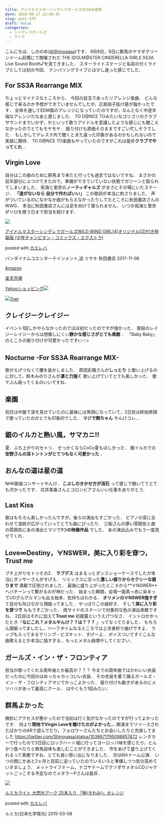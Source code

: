```yaml
---
title: アイドルマスターシンデレラガールズSS3Aの感想
date: 2018-09-17 22:04:41
slug: post-575
draft: False
categories:
  - シンデレラガールズ
  - ライブ
---
```


こんにちは．しののめ([@Shinogasa](https://twitter.com/Shinogasa))です． 9月8日，9日に群馬のヤマダグリーンドーム前橋にて開催された THE IDOLM@STER CINDERELLA GIRLS SS3A Live Sound Booth♪を見てきました． スターライトステージと名前の付くライブとしては初の今回． ナンバリングライブとは少し違った感じでした．  

## For SS3A Rearrange MIX

ちょっとマイナスなところから． 今回の目玉であったリアレンジ楽曲． どんな感じで来るのか予想ができていませんでしたが，正直拍子抜け感が強かったです． 全体を通してEDM風のアレンジになっていたのですが，なんとなく中途半端なアレンジだなあと感じました． TO D@NCE TOみたいなゴリゴリのクラブサウンドまでいかず，かといって歌うアイドルを意識したような感じにも聴こえなかったのでとてもモヤモヤ． 振り付けも原曲そのままですごい忙しそうでした． もしかしてデレステ内で聴くとまた違った印象があるのかもしれないので実装に期待． TO D@NCE TO楽曲もやっていたのですがこれは是非**クラブでやってくれ** ．  

## Virgin Love

自分はこの曲のために群馬まで来たと行っても過言ではないですね． まさかの前半部分にぶつけてきたので，準備ができていていない状態でガツーンと殴られてしまいました．   拓海と里奈の**ノーティギャルズ** がまさにその場にいたステージ． **「道がないなら 自分で作ればいい」** この歌詞が本当に刺さりました． 声がついているのになかなか曲がもらえなかったりしてたところに秋田書店さんのWWG． 本当に秋田書店さんには足を向けて寝られません．   いつか拓海と里奈がソロを歌う日まで担当を続けます． 

[![](https://images-fe.ssl-images-amazon.com/images/I/611sSxxVfZL._SL160_.jpg)](https://www.amazon.co.jp/exec/obidos/ASIN/4253252249/deltafantom-22/)

[アイドルマスターシンデレラガールズWILD WIND GIRL(4)オリジナルCD付き特装版 (少年チャンピオン・コミックス・エクストラ)](https://www.amazon.co.jp/exec/obidos/ASIN/4253252249/deltafantom-22/)

posted with [カエレバ](https://kaereba.com)

バンダイナムコエンターテインメント,迫 ミサキ 秋田書店 2017-11-08

[Amazon](https://www.amazon.co.jp/gp/search?keywords=WWG&__mk_ja_JP=%E3%82%AB%E3%82%BF%E3%82%AB%E3%83%8A&tag=deltafantom-22)

[楽天市場](https://hb.afl.rakuten.co.jp/hgc/140c65f5.f2d5fda6.140c65f6.51a0545a/?pc=https%3A%2F%2Fsearch.rakuten.co.jp%2Fsearch%2Fmall%2FWWG%2F-%2Ff.1-p.1-s.1-sf.0-st.A-v.2%3Fx%3D0%26scid%3Daf_ich_link_urltxt%26m%3Dhttp%3A%2F%2Fm.rakuten.co.jp%2F)

[Yahooショッピング](//af.moshimo.com/af/c/click?a_id=1052554&p_id=1225&pc_id=1925&pl_id=18502&s_v=b5Rz2P0601xu&url=http%3A%2F%2Fsearch.shopping.yahoo.co.jp%2Fsearch%3Fp%3DWWG)![](//i.moshimo.com/af/i/impression?a_id=1052554&p_id=1225&pc_id=1925&pl_id=18502)

[![](//i.moshimo.com/af/i/impression?a_id=1052554&p_id=932&pc_id=1188&pl_id=12456)7net](//af.moshimo.com/af/c/click?a_id=1052554&p_id=932&pc_id=1188&pl_id=12456&s_v=b5Rz2P0601xu&url=http%3A%2F%2F7net.omni7.jp%2Fsearch%2F%3Fkeyword%3DWWG%26searchKeywordFlg%3D1)

 

## クレイジークレイジー

イベント1回しかやらなかったのでほぼ初だったのですが強かった． 普段のレイジーレイジーからは想像しにくい**静かな感じさがとても素敵** ． 「Baby Baby」のところの振り付けが可愛かったです👉👈  

## Nocturne -For SS3A Rearrange MIX-

歌がえげつなくて腰を抜かしました． 原田彩楓さんが**しっとり** と歌い上げるのに対して，鈴木みのりさんが**凛と力強く** 歌い上げていてとても美しかった． 歌でぶん殴ってくるのいいですね．  

## 楽園

初日は中盤で涙を見せていたのに最後には笑顔になっていて，2日目は終始笑顔で歌っていたのがとても印象的でした． **マジで関ちゃん** やんけコレ…  

## 銀のイルカと熱い風，サマカニ!!

夏．ぶち上がりのセトリ． せっかくならCoCo夏もほしかった． 銀イルカでの**安野さんの耳トントンがとてつもなく可愛かった** ．  

## おんなの道は星の道

NHK歌謡コンサートやんけ． **こぶしのきかせ方が流石** って感じで聴いててとても渋かったです． 花井美春さんとコロンビアさんいい仕事をありがとう．  

## Last Kiss

歌はもちろん美しかったんですが，後ろの演出もすごかった． ピアノの音に合わせて波紋が広がっていってとても曲にぴったり． 三船さんの儚い雰囲気と曲の雰囲気にあの演出とマジで**1つの映像作品** でした． あの演出込みでもう一度見せてくれ．  

## Love∞Destiny，∀NSWER，美に入り彩を穿つ，Trust me

ブチ上がりセトリその2． **ラブデス** はまるっとダンスショーケースでしたが本当にダンサーさんがすげえ． リミックスに合った**激しい振りからセクシーな振りまで** 満載で圧倒されました． 最後に盛り上がったところから**∀NSWER** へバチーンって繋がるのが神だった．   始まった瞬間，会場一面真っ赤に染まってUOグルグルマンも出る始末．気持ちはわかる． **オリメンの∀NSWER強すぎ** て自分も叫びながら頭振ってました． やっぱりこの曲好き． そして**美に入り彩を穿つで** ももうすごかった． 両サイドのステージで対象的な色の演出素敵ですね．   2日目はそれに加えて**Trust me** 初披露というえげつなさ． イントロかかったとき「**なにこれ？メタルやんけ？？は？？？** 」ってなってりました． もちろん頭振ってましたし，ハーフタイムなるところでは上半身折り曲げですよ． ラップも入ってまるでリンプ・ビズキット．すげーよ． ボイスついてすぐこんな曲歌えるとか本当に強すぎる… もっとメタル曲増やしてください．  

## ガールズ・イン・ザ・フロンティア

担当が歌ってくれる周年曲とか最高か？？？ 今までの周年曲ではかわいい衣装だったのに今回のはめっちゃカッコいい衣装． その衣装を着て踊るガールズ・イン・ザ・フロンティアマジでかっこよかった． 振り付けも動きがあるのにメリハリがあって最高にクール． はやくもう1回みたい．  

## 群馬よかった

微妙にアクセスが悪かったので当初は行く気がなかったのですが行ってよかったです． 何より**現地でVirgin Loveを聴けたのがよかった…** 開演までリリースされたばかりのARで遊んでたり，フォロワーさんたちとお会いしたりと充実してました https://twitter.com/Shinogasa/status/1038671795098857472   レンタカーで行ったので3日目にロックハート城に行ってヨーロッパ味を感じたり，とんかつ食べたりと群馬自体も楽しむことができました． 市をあげて盛り上げてくれるって素敵ですね．とても良い思い出になりました．   次は6thドーム公演． いつの間にかあと2ヶ月と目前に迫っていたのでいろいろと準備しつつ気分高めていきましょう． メットライフドーム，ナゴヤドームでクソダサメタルCDジャケットごっこする予定なのでメタラーPさんは是非． 

[![](https://images-fe.ssl-images-amazon.com/images/I/41jK4gS-shL._SL160_.jpg)](https://www.amazon.co.jp/exec/obidos/ASIN/B00TQEPVSM/deltafantom-22/)

[ルミカライト 大閃光アーク 25本入り 「極(きわみ)」オレンジ](https://www.amazon.co.jp/exec/obidos/ASIN/B00TQEPVSM/deltafantom-22/)

posted with [カエレバ](https://kaereba.com)

ルミカ(日本化学発光) 2015-03-08

